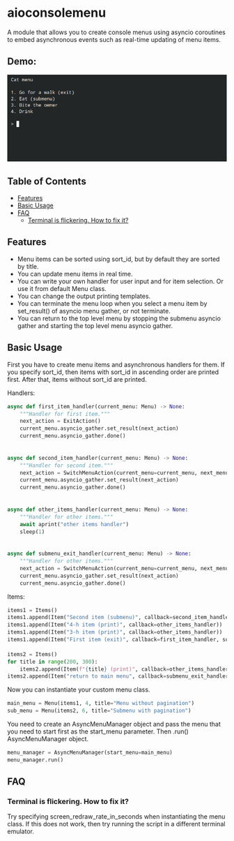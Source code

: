 # aioconsolemenu

A module that allows you to create console menus using asyncio coroutines to embed asynchronous events such as real-time updating of menu items.

## Demo:

![Image alt](https://github.com/borontov/aioconsolemenu/blob/master/demo2.gif)

## Table of Contents
- [Features](#features)
- [Basic Usage](#basic-usage)
- [FAQ](#faq)
    - [Terminal is flickering. How to fix it?](#terminal-is-flickering-how-to-fix-it)

## Features

- Menu items can be sorted using sort_id, but by default they are sorted by title.
- You can update menu items in real time.
- You can write your own handler for user input and for item selection. Or use it from default Menu class.
- You can change the output printing templates.
- You can terminate the menu loop when you select a menu item by set_result() of asyncio menu gather, or not terminate.
- You can return to the top level menu by stopping the submenu asyncio gather and starting the top level menu asyncio gather.

## Basic Usage

First you have to create menu items and asynchronous handlers for them. If you specify sort_id, then items with sort_id in ascending order are printed first. After that, items without sort_id are printed.

Handlers:
```python
async def first_item_handler(current_menu: Menu) -> None:
    """Handler for first item."""
    next_action = ExitAction()
    current_menu.asyncio_gather.set_result(next_action)
    current_menu.asyncio_gather.done()


async def second_item_handler(current_menu: Menu) -> None:
    """Handler for second item."""
    next_action = SwitchMenuAction(current_menu=current_menu, next_menu=sub_menu)
    current_menu.asyncio_gather.set_result(next_action)
    current_menu.asyncio_gather.done()


async def other_items_handler(current_menu: Menu) -> None:
    """Handler for other items."""
    await aprint("other items handler")
    sleep(1)


async def submenu_exit_handler(current_menu: Menu) -> None:
    """Handler for other items."""
    next_action = SwitchMenuAction(current_menu=current_menu, next_menu=main_menu)
    current_menu.asyncio_gather.set_result(next_action)
    current_menu.asyncio_gather.done()
```

Items:
```python
items1 = Items()
items1.append(Item("Second item (submenu)", callback=second_item_handler, sort_id=5))
items1.append(Item("4-h item (print)", callback=other_items_handler))
items1.append(Item("3-h item (print)", callback=other_items_handler))
items1.append(Item("First item (exit)", callback=first_item_handler, sort_id=3))

items2 = Items()
for title in range(200, 300):
    items2.append(Item(f"{title} (print)", callback=other_items_handler))
items2.append(Item("return to main menu", callback=submenu_exit_handler, sort_id=0))
```

Now you can instantiate your custom menu class.

```python
main_menu = Menu(items1, 4, title="Menu without pagination")
sub_menu = Menu(items2, 6, title="Submenu with pagination")
```

You need to create an AsyncMenuManager object and pass the menu that you need to start first as the start_menu parameter. Then .run() AsyncMenuManager object.

```python
menu_manager = AsyncMenuManager(start_menu=main_menu)
menu_manager.run()
```


## FAQ

### Terminal is flickering. How to fix it?
Try specifying screen_redraw_rate_in_seconds when instantiating the menu class. If this does not work, then try running the script in a different terminal emulator.
